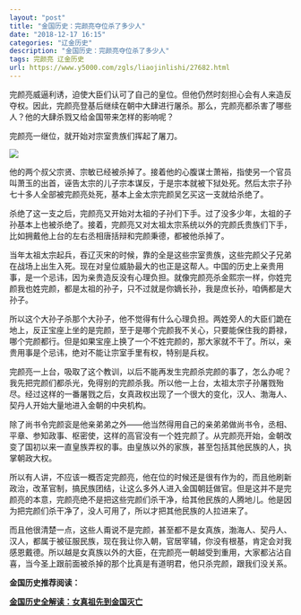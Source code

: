 ```yaml
---
layout: "post"
title: "金国历史：完颜亮夺位杀了多少人"
date: "2018-12-17 16:15"
categories: "辽金历史"
description: "金国历史：完颜亮夺位杀了多少人"
tags: 完颜亮 辽金历史
url: https://www.y5000.com/zgls/liaojinlishi/27682.html
---
```






完颜亮威逼利诱，迫使大臣们认可了自己的皇位。但他仍然时刻担心会有人来造反夺权。因此，完颜亮登基后继续在朝中大肆进行屠杀。那么，完颜亮都杀害了哪些人？他的大肆杀戮又给金国带来怎样的影响呢？

完颜亮一继位，就开始对宗室贵族们挥起了屠刀。

![](https://img.y5000.com/uploads/allimg/180116/8-1P116133G2963.jpg)

他的两个叔父宗贤、宗敏已经被杀掉了。接着他的心腹谋士萧裕，指使另一个官员叫萧玉的出首，诬告太宗的儿子宗本谋反，于是宗本就被下狱处死。然后太宗子孙七十多人全部被完颜亮处死，基本上金太宗完颜吴乞买这一支就给杀绝了。

杀绝了这一支之后，完颜亮又开始对太祖的子孙们下手。过了没多少年，太祖的子孙基本上也被杀绝了。接着，完颜亮又对太祖太宗系统以外的完颜氏贵族们下手，比如拥戴他上台的左右丞相唐括辩和完颜秉德，都被他杀掉了。

当年太祖太宗起兵，吞辽灭宋的时候，靠的全是这些宗室贵族，这些完颜父子兄弟在战场上出生入死。现在对皇位威胁最大的也正是这帮人。中国的历史上亲贵用事，是一个忌讳，因为亲贵造反没有心理负担。就像完颜亮杀金熙宗一样，你姓完颜我也姓完颜，都是太祖的孙子，只不过就是你嫡长孙，我是庶长孙，咱俩都是大孙子。

所以这个大孙子杀那个大孙子，他不觉得有什么心理负担。两姓旁人的大臣们跪在地上，反正宝座上坐的是完颜，至于是哪个完颜我不关心，只要能保住我的爵禄，哪个完颜都行。但是如果宝座上换了一个不姓完颜的，那大家就不干了。所以，亲贵用事是个忌讳，绝对不能让宗室手里有权，特别是兵权。

完颜亮一上台，吸取了这个教训，以后不能再发生完颜杀完颜的事了，怎么办呢？我先把完颜们都杀光，免得别的完颜杀我。所以他一上台，太祖太宗子孙屠戮殆尽。经过这样的一番屠戮之后，女真政权出现了一个很大的变化，汉人、渤海人、契丹人开始大量地进入金朝的中央机构。

除了尚书令完颜衮是他亲弟弟之外——他当然得用自己的亲弟弟做尚书令，丞相、平章、参知政事、枢密使，这样的高官没有一个姓完颜了。从完颜亮开始，金朝改变了国初以来一直皇族弄权的事。由皇族以外的家族，甚至包括其他民族的人，执掌朝政大权。

所以有人讲，不应该一概否定完颜亮，他在位的时候还是很有作为的，而且他刷新政治，改革官制，搞民族团结，让这么多外人进入金国朝廷做官。但是这并不是完颜亮的本意，完颜亮绝不是把这些完颜们杀干净，给其他民族的人腾地儿。他是因为把完颜们杀干净了，没人可用了，所以才把其他民族的人拉进来了。

而且他很清楚一点，这些人甭说不是完颜，甚至都不是女真族，渤海人、契丹人、汉人，都属于被征服民族，现在我让你入朝，官居宰辅，你没有根基，肯定会对我感恩戴德。所以越是女真族以外的大臣，在完颜亮一朝越受到重用，大家都沾沾自喜，当今圣上跟前面被杀掉的那个比真是有道明君，他只杀完颜，跟我们没关系。

**金国历史推荐阅读：**

**[金国历史全解读：女真祖先到金国灭亡](https://www.y5000.com/zgls/liaojinlishi/2018/0115/27654.html)**
